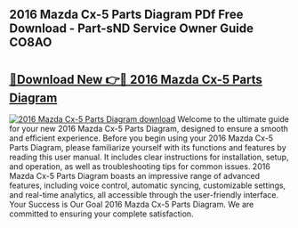 ## 2016 Mazda Cx-5 Parts Diagram PDf Free Download - Part-sND Service Owner Guide CO8AO

# <h2><a href="http://dftklu.blite.top/?on=2016+Mazda+Cx-5+Parts+Diagram">🔗Download New 👉🔴 2016 Mazda Cx-5 Parts Diagram</a></h2>

[![2016 Mazda Cx-5 Parts Diagram download](https://i.imgur.com/lujVjoI.png)](http://dftklu.blite.top/?on=2016+Mazda+Cx-5+Parts+Diagram)
Welcome to the ultimate guide for your new 2016 Mazda Cx-5 Parts Diagram, designed to ensure a smooth and efficient experience. Before you begin using your 2016 Mazda Cx-5 Parts Diagram, please familiarize yourself with its functions and features by reading this user manual. It includes clear instructions for installation, setup, and operation, as well as troubleshooting tips for common issues. 2016 Mazda Cx-5 Parts Diagram boasts an impressive range of advanced features, including voice control, automatic syncing, customizable settings, and real-time analytics, all accessible through the user-friendly interface. Your Success is Our Goal 2016 Mazda Cx-5 Parts Diagram. We are committed to ensuring your complete satisfaction.
